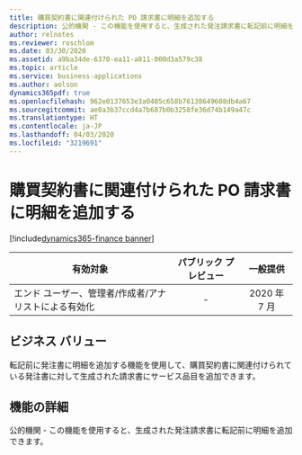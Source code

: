 ```yaml
---
title: 購買契約書に関連付けられた PO 請求書に明細を追加する
description: 公的機関 - この機能を使用すると、生成された発注請求書に転記前に明細を追加できます。
author: relnotes
ms.reviewer: roschlom
ms.date: 03/30/2020
ms.assetid: a9ba34de-6370-ea11-a811-000d3a579c38
ms.topic: article
ms.service: business-applications
ms.author: aolson
dynamics365pdf: true
ms.openlocfilehash: 962e0137653e3a0405c658b76138649608db4a67
ms.sourcegitcommit: ae0a3b37ccd4a7b687b0b3258fe36d74b149a47c
ms.translationtype: HT
ms.contentlocale: ja-JP
ms.lasthandoff: 04/03/2020
ms.locfileid: "3219691"
---
```

# <a name="add-lines-to-po-invoices-associated-with-a-purchase-agreement"></a>購買契約書に関連付けられた PO 請求書に明細を追加する
[!include[dynamics365-finance banner](../includes/dynamics365-finance.md)]

| 有効対象    |  パブリック プレビュー | 一般提供 | 
| ---------- | :----------: |:----------: |
|エンド ユーザー、管理者/作成者/アナリストによる有効化|-| 2020 年 7 月|


## <a name="business-value"></a>ビジネス バリュー
<!-- bv start -->
転記前に発注書に明細を追加する機能を使用して、購買契約書に関連付けられている発注書に対して生成された請求書にサービス品目を追加できます。  
<!-- bv end -->



## <a name="feature-details"></a>機能の詳細
<!--feature detail start -->
公的機関 - この機能を使用すると、生成された発注請求書に転記前に明細を追加できます。 
<!--feature detail end -->









